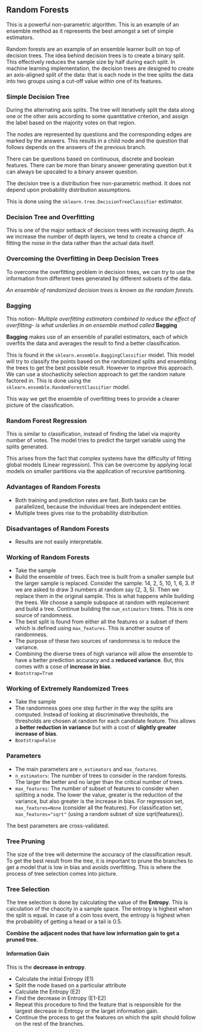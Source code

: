 ## Random Forests
This is a powerful non-parametric algorithm. This is an example of an ensemble method as it represents the best amongst a set of simple estimators.

Random forests are an example of an ensemble learner built on top of decision trees. The idea behind decision trees is to create a binary split. This effectively reduces the sample size by half during each split. In machine learning implementation, the decision trees are designed to create an axis-aligned split of the data: that is each node in the tree splits the data into two groups using a cut-off value within one of its features.

### Simple Decision Tree
During the alternating axis splits. The tree will iteratively split the data along one or the other axis according to some quantitative criterion, and assign the label based on the majority votes on that region.

The nodes are represented by questions and the corresponding edges are marked by the answers. This results in a child node and the question that follows depends on the answers of the previous branch.

There can be questions based on continuous, discrete and boolean features. There can be more than binary answer generating question but it can always be upscaled to a binary answer question.

The decision tree is a distribution free non-parametric method. It does not depend upon probability distribution assumptions.

This is done using the `sklearn.tree.DecisionTreeClassifier` estimator. 

### Decision Tree and Overfitting
This is one of the major setback of decision trees with increasing depth. As we increase the number of depth layers, we tend to create a chance of fitting the noise in the data rather than the actual data itself.

### Overcoming the Overfitting in Deep Decision Trees
To overcome the overfitting problem in decision trees, we can try to use the information from different trees generated by different subsets of the data.

<em>An ensemble of randomized decision trees is known as the random forests.</em>

### Bagging
This notion- <em>Multiple overfitting estimators combined to reduce the effect of overfitting- is what underlies in an ensemble method called </em> <b>Bagging</b>

<b>Bagging</b> makes use of an ensemble of parallel estimators, each of which overfits the data and averages the result to find a better classification.

This is found in the `sklearn.ensemble.BaggingClassifier` model. This model will try to classify the points based on the randomized splits and ensembling the trees to get the best possible result. However to improve this approach. We can use a stochasticity selection approach to get the random nature factored in. This is done using the `sklearn.ensemble.RandomForestClassifier` model.

This way we get the ensemble of overfitting trees to provide a clearer picture of the classfication.

### Random Forest Regression

This is similar to classification, instead of finding the label via majority number of votes. The model tries to predict the target variable using the splits generated.

This arises from the fact that complex systems have the difficulty of fitting global models (Linear regression). This can be overcome by applying local models on smaller partitions via the application of recursive partitioning.

### Advantages of Random Forests
- Both training and prediction rates are fast. Both tasks can be parallelized, because the induvidual trees are independent entities.
- Multiple trees gives rise to the probability distribution


### Disadvantages of Random Forests
- Results are not easily interpretable. 

### Working of Random Forests
- Take the sample
- Build the ensemble of trees. Each tree is built from a smaller sample but the larger sample is replaced. Consider the sample: 14, 2, 5, 10, 1, 6, 3. If we are asked to draw 3 numbers at random say (2, 3, 5). Then we replace them in the original sample. This is what happens while building the trees. We choose a sample subspace at random with replacement and build a tree. Continue building the `num_estimators` trees. This is one source of randomness.
- The best split is found from either all the features or a subset of them which is defined using `max_features`. This is another source of randomness.
- The purpose of these two sources of randomness is to reduce the variance.
- Combining the diverse trees of high variance will allow the ensemble to have a better prediction accuracy and a <b>reduced variance</b>. But, this comes with a cose of <b>increase in bias</b>.
- `Bootstrap=True`

### Working of Extremely Randomized Trees
- Take the sample
- The randomness goes one step further in the way the splits are computed. Instead of looking at discriminative thresholds, the thresholds are chosen at random for each candidate feature. This allows a <b>better reduction in variance</b> but with a cost of <b>slightly greater increase of bias</b>.
- `Bootstrap=False`

### Parameters
- The main parameters are `n_estimators` and `max_features`. 
- `n_estimators`: The number of trees to consider in the random forests. The larger the better and no larger than the critical number of trees.
- `max_features`: The number of subset of features to consider when splitting a node. The lower the value, greater is the reduction of the variance, but also greater is the increase in bias. For regression set, `max_features=None` (consider all the features). For classification set, `max_features="sqrt"` (using a random subset of size sqrt(features)).

The best parameters are cross-validated.

### Tree Pruning

The size of the tree will determine the accuracy of the classification result. To get the best result from the tree, it is important to prune the branches to get a model that is low in bias and avoids overfitting. This is where the process of tree selection comes into picture.

### Tree Selection

The tree selection is done by calculating the value of the <b>Entropy</b>. This is calculation of the chaocity in a sample space. The entropy is highest when the split is equal. In case of a coin toss event, the entropy is highest when the probability of getting a head or a tail is 0.5.

<b>Combine the adjacent nodes that have low information gain to get a pruned tree.</b>

#### Information Gain

This is the <b>decrease in entropy</b>.
- Calculate the initial Entropy (E1)
- Split the node based on a particular attribute
- Calculate the Entropy (E2)
- Find the decrease in Entropy (E1-E2)
- Repeat this procedure to find the feature that is responsible for the largest decrease in Entropy  or the larget information gain.
- Continue the process to get the features on which the split should follow on the rest of the branches.